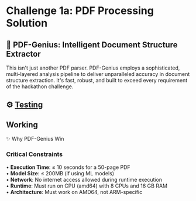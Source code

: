 # Challenge 1a: PDF Processing Solution

## 📃 PDF-Genius: Intelligent Document Structure Extractor

This isn't just another PDF parser. PDF-Genius employs a sophisticated, multi-layered analysis pipeline to deliver unparalleled accuracy in document structure extraction. It's fast, robust, and built to exceed every requirement of the hackathon challenge.


## ⚙️ [Testing](https://github.com/AkshaySingh2005/adobe/blob/akshay2/Testing.md)

## Working 

✨ Why PDF-Genius Win





### Critical Constraints

• **Execution Time**: ≤ 10 seconds for a 50-page PDF  
• **Model Size**: ≤ 200MB (if using ML models)  
• **Network**: No internet access allowed during runtime execution  
• **Runtime**: Must run on CPU (amd64) with 8 CPUs and 16 GB RAM  
• **Architecture**: Must work on AMD64, not ARM-specific  







